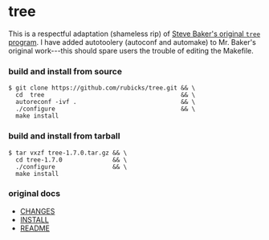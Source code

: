 tree
====

This is a respectful adaptation (shameless rip) of
[Steve Baker's original `tree` program][tree]. I have added autotoolery
(autoconf and automake) to Mr. Baker's original work---this should spare users
the trouble of editing the Makefile.

### build and install from source

    $ git clone https://github.com/rubicks/tree.git && \
      cd  tree                                      && \
      autoreconf -ivf .                             && \
      ./configure                                   && \
      make install

### build and install from tarball

    $ tar vxzf tree-1.7.0.tar.gz && \
      cd tree-1.7.0              && \
      ./configure                && \
      make install

### original docs

 * [CHANGES](https://raw.githubusercontent.com/rubicks/tree/master/CHANGES)
 * [INSTALL](https://raw.githubusercontent.com/rubicks/tree/master/INSTALL)
 * [README](https://raw.githubusercontent.com/rubicks/tree/master/README)


[tree]: http://mama.indstate.edu/users/ice/tree/
